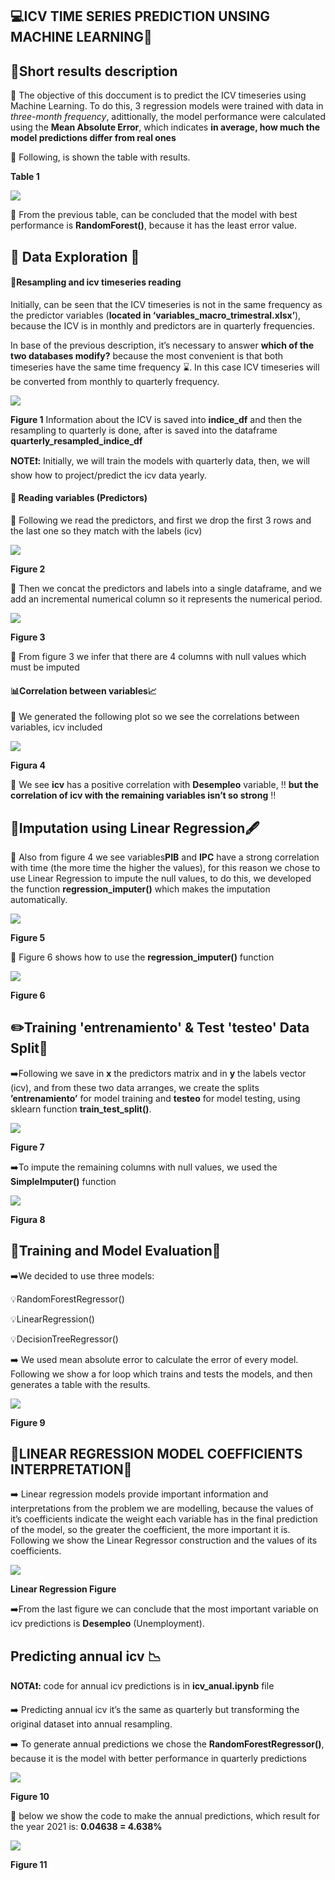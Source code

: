 ## :computer:ICV TIME SERIES PREDICTION UNSING MACHINE LEARNING:green_book:  


## :scroll:Short results description

:green_book: The objective of this doccument is to predict the ICV timeseries using Machine Learning. To do this, 3 regression models were trained with data in *three-month frequency*, adittionally, the model performance were calculated using the **Mean Absolute Error**, which indicates **in average, how much the model predictions differ from real ones**

:green_book: Following, is shown the table with results.


**Table 1**

![](figuras_y_tablas/Tabla_1.PNG)

:green_book: From the previous table, can be concluded that the model with best performance is **RandomForest()**, because it has the least error value. 

## :minidisc: Data Exploration :minidisc:

#### :scroll:Resampling and icv timeseries reading

Initially, can be seen that the ICV timeseries is not in the same frequency as the predictor variables (**located in ‘variables_macro_trimestral.xlsx’**), because the ICV is in monthly and predictors are in quarterly frequencies. 

In base of the previous description, it’s necessary to answer **which of the two databases modify?** because the most convenient is that both timeseries have the same time frequency :hourglass:. In this case ICV timeseries will be converted from monthly to quarterly frequency. 

![](figuras_y_tablas/figura_1.PNG)

**Figure 1** Information about the ICV is saved into **indice_df** and then the resampling to quarterly is done, after is saved into the dataframe **quarterly_resampled_indice_df**

**NOTE:exclamation::** Initially, we will train the models with quarterly data, then, we will show how to project/predict the icv data yearly. 

#### :book: Reading variables (Predictors)

:green_book: Following we read the predictors, and first we drop the first 3 rows and the last one so they match with the labels (icv)

![](figuras_y_tablas/Figura_2.PNG)

**Figure 2**

:green_book: Then we concat the predictors and labels into a single dataframe, and we add an incremental numerical column so it represents the numerical period.

![](figuras_y_tablas/Figura_3.PNG)

**Figure 3**

:green_book: From figure 3 we infer that there are 4 columns with null values which must be imputed

#### :bar_chart:Correlation between variables:chart_with_upwards_trend:

:green_book: We generated the following plot so we see the correlations between variables, icv included 

![](figuras_y_tablas/Figura_4.png)

**Figura 4** 

:green_book: We see **icv** has a positive correlation with **Desempleo** variable, :bangbang: **but the correlation of icv with the remaining variables isn’t so strong** :bangbang:


## :memo:Imputation using Linear Regression:fountain_pen:

:green_book: Also from figure 4 we see variables**PIB** and **IPC** have a strong correlation with time (the more time the higher the values), for this reason we chose to use Linear Regression to impute the null values, to do this, we developed the function **regression_imputer()** which makes the imputation automatically.


![](figuras_y_tablas/Figura_5.png)

**Figure 5**

:green_book: Figure 6 shows how to use the **regression_imputer()** function

![](figuras_y_tablas/Figura_6.png)

**Figure 6** 

## :pencil2:Training 'entrenamiento' & Test 'testeo' Data Split:scroll:


:arrow_right:Following we save in **x** the predictors matrix and in **y** the labels vector (icv), and from these two data arranges, we create the splits **’entrenamiento’** for model training and **testeo** for model testing, using sklearn function **train_test_split()**.

![](figuras_y_tablas/Figura_7.png)

**Figure 7** 

:arrow_right:To impute the remaining columns with null values, we used the **SimpleImputer()** function

![](figuras_y_tablas/Figura_8.png)

**Figura 8**


## :brain:Training and Model Evaluation:robot:

:arrow_right:We decided to use three models:

:bulb:RandomForestRegressor()

:bulb:LinearRegression()

:bulb:DecisionTreeRegressor()

:arrow_right: We used mean absolute error to calculate the error of every model. Following we show a for loop which trains and tests the models, and then generates a table with the results. 

![](figuras_y_tablas/Figura_9.png)

**Figure 9**

## :notebook:LINEAR REGRESSION MODEL COEFFICIENTS INTERPRETATION:mag_right:

:arrow_right: Linear regression models provide important information and interpretations from the problem we are modelling, because the values of it’s coefficients indicate the weight each variable has in the final prediction of the model, so the greater the coefficient, the more important it is. Following we show the Linear Regressor construction and the values of its coefficients. 

![](figuras_y_tablas/Figura_Regresion_lineal.PNG)

**Linear Regression Figure**

:arrow_right:From the last figure we can conclude that the most important variable on icv predictions is **Desempleo** (Unemployment). 


## Predicting annual icv :chart_with_downwards_trend:

**NOTA:exclamation::** code for annual icv predictions is in **icv_anual.ipynb** file

:arrow_right: Predicting annual icv it’s the same as quarterly but transforming the original dataset into annual resampling. 


:arrow_right: To generate annual predictions we chose the **RandomForestRegressor()**, because it is the model with better performance in quarterly predictions

![](figuras_y_tablas/Figura_10.png)

**Figure 10**

:green_book: below we show the code to make the annual predictions, which result for the year 2021 is: **0.04638 = 4.638%**

![](figuras_y_tablas/Figura_11.png)

**Figure 11**












